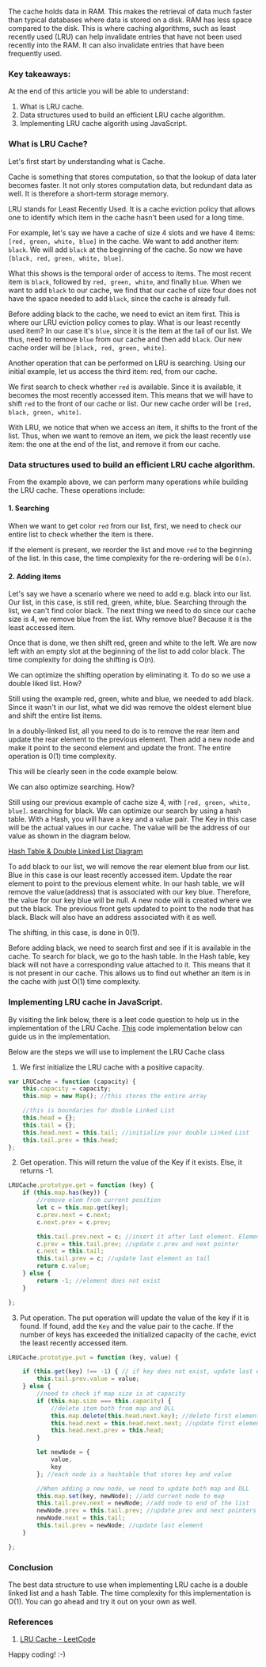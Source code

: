 The cache holds data in RAM. This makes the retrieval of data much faster than typical databases where data is stored on a disk. RAM has less space compared to the disk. This is where caching algorithms, such as least recently used (LRU) can help invalidate entries that have not been used recently into the RAM. It can also invalidate entries that have been frequently used.

### Key takeaways:
At the end of this article you will be able to understand:
1. What is LRU cache.
2. Data structures used to build an efficient LRU cache algorithm.
3. Implementing LRU cache algorith using JavaScript.

### What is LRU Cache?
Let's first start by understanding what is Cache.

Cache is something that stores computation, so that the lookup of data later becomes faster. It not only stores computation data, but redundant data as well. It is therefore a short-term storage memory.

LRU stands for Least Recently Used. It is a cache eviction policy that allows one to identify which item in the cache hasn't been used for a long time.

For example, let's say we have a cache of size 4 slots and we have 4 items: `[red, green, white, blue]` in the cache. We want to add another item: `black`. We will add `black` at the beginning of the cache. So now we have `[black, red, green, white, blue]`.

What this shows is the temporal order of access to items. The most recent item is `black`, followed by `red, green, white`, and finally `blue`. When we want to add `black` to our cache, we find that our cache of size four does not have the space needed to add `black`, since the cache is already full.

Before adding black to the cache, we need to evict an item first. This is where our LRU eviction policy comes to play. What is our least recently used item? In our case it's `blue`, since it is the item at the tail of our list. We thus, need to remove `blue` from our cache and then add `black`. Our new cache order will be `[black, red, green, white]`.

Another operation that can be performed on LRU is searching. Using our initial example, let us access the third item: red, from our cache.

We first search to check whether `red` is available. Since it is available, it becomes the most recently accessed item. This means that we will have to shift `red` to the front of our cache or list. Our new cache order will be `[red, black, green, white]`.

With LRU, we notice that when we access an item, it shifts to the front of the list. Thus, when we want to remove an item, we pick the least recently use item: the one at the end of the list, and remove it from our cache.

### Data structures used to build an efficient LRU cache algorithm.
From the example above, we can perform many operations while building the LRU cache. These operations include:

#### 1. Searching
When we want to get color `red` from our list, first, we need to check our entire list to check whether the item is there. 

If the element is present, we reorder the list and move `red` to the beginning of the list. In this case, the time complexity for the re-ordering will be `O(n)`.

#### 2. Adding items
Let's say we have a scenario where we need to add e.g. black into our list. Our list, in this case, is still red, green, white, blue. Searching through the list, we can't find color black. The next thing we need to do since our cache size is 4, we remove blue from the list. Why remove blue? Because it is the least accessed item.

Once that is done, we then shift red, green and white to the left. We are now left with an empty slot at the beginning of the list to add color black. The time complexity for doing the shifting is O(n).

We can optimize the shifting operation by eliminating it. To do so we use a double liked list. How?

Still using the example red, green, white and blue, we needed to add black. Since it wasn't in our list, what we did was remove the oldest element blue and shift the entire list items.

In a doubly-linked list, all you need to do is to remove the rear item and update the rear element to the previous element. Then add a new node and make it point to the second element and update the front. The entire operation is 0(1) time complexity.

This will be clearly seen in the code example below.

We can also optimize searching. How?

Still using our previous example of cache size 4, with `[red, green, white, blue]`. searching for black. We can optimize our search by using a hash table. With a Hash, you will have a key and a value pair. The Key in this case will be the actual values in our cache. The value will be the address of our value as shown in the diagram below.

[Hash Table & Double Linked List Diagram](/ddl_hash.png)

To add black to our list, we will remove the rear element blue from our list. Blue in this case is our least recently accessed item. Update the rear element to point to the previous element white. In our hash table, we will remove the value(address) that is associated with our key blue. Therefore, the value for our key blue will be null. A new node will is created where we put the black. The previous front gets updated to point to the node that has black. Black will also have an address associated with it as well.

The shifting, in this case, is done in 0(1).

Before adding black, we need to search first and see if it is available in the cache. To search for black, we go to the hash table. In the Hash table, key black will not have a corresponding value attached to it. This means that it is not present in our cache. This allows us to find out whether an item is in the cache with just O(1) time complexity.

### Implementing LRU cache in JavaScript.
By visiting the link below, there is a leet code question to help us in the implementation of the LRU Cache. [This](https://leetcode.com/problems/lru-cache/) code implementation below can guide us in the implementation.

Below are the steps we will use to implement the LRU Cache class

1. We first initialize the LRU cache with a positive capacity.

```javascript
var LRUCache = function (capacity) {
    this.capacity = capacity;
    this.map = new Map(); //this stores the entire array

    //this is boundaries for double Linked List
    this.head = {};
    this.tail = {};
    this.head.next = this.tail; //initialize your double Linked List
    this.tail.prev = this.head;
};
```
2.  Get operation. This will return the value of the Key if it exists. Else, it returns -1.

```javascript
LRUCache.prototype.get = function (key) {
    if (this.map.has(key)) {
        //remove elem from current position
        let c = this.map.get(key);
        c.prev.next = c.next;
        c.next.prev = c.prev;

        this.tail.prev.next = c; //insert it after last element. Element before tail
        c.prev = this.tail.prev; //update c.prev and next pointer
        c.next = this.tail;
        this.tail.prev = c; //update last element as tail
        return c.value;
    } else {
        return -1; //element does not exist
    }

};
```

3.  Put operation. The put operation will update the value of the key if it is found. If found, add the `Key` and the value pair to the cache. If the number of keys has exceeded the initialized capacity of the cache, evict the least recently accessed item.

```javascript
LRUCache.prototype.put = function (key, value) {

    if (this.get(key) !== -1) { // if key does not exist, update last element value
        this.tail.prev.value = value;
    } else {
        //need to check if map size is at capacity
        if (this.map.size === this.capacity) {
            //delete item both from map and DLL
            this.map.delete(this.head.next.key); //delete first element of list
            this.head.next = this.head.next.next; //update first element as next element
            this.head.next.prev = this.head;
        }

        let newNode = {
            value,
            key
        }; //each node is a hashtable that stores key and value

        //When adding a new node, we need to update both map and DLL
        this.map.set(key, newNode); //add current node to map
        this.tail.prev.next = newNode; //add node to end of the list
        newNode.prev = this.tail.prev; //update prev and next pointers of newNode
        newNode.next = this.tail;
        this.tail.prev = newNode; //update last element
    }

};
```

### Conclusion
The best data structure to use when implementing LRU cache is a double linked list and a hash Table. The time complexity for this implementation is O(1). You can go ahead and try it out on your own as well.

### References
1. [LRU Cache - LeetCode](https://leetcode.com/problems/lru-cache/)

Happy coding! :-)
